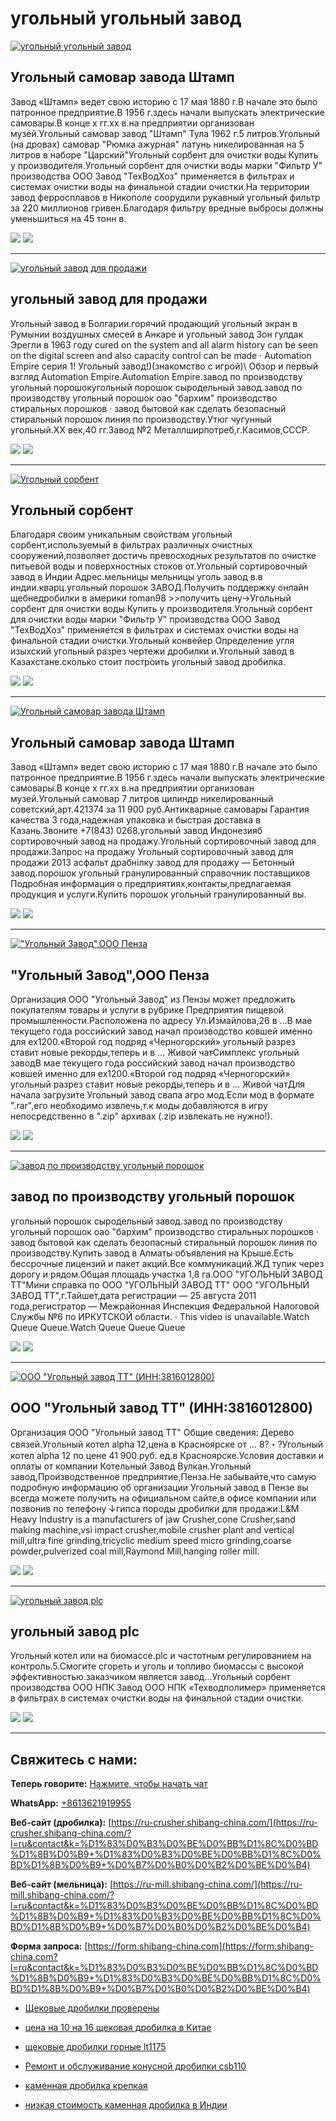 # угольный угольный завод

<a href="https://swt.shibang-china.com/?l=ru&img&k=%D1%83%D0%B3%D0%BE%D0%BB%D1%8C%D0%BD%D1%8B%D0%B9+%D1%83%D0%B3%D0%BE%D0%BB%D1%8C%D0%BD%D1%8B%D0%B9+%D0%B7%D0%B0%D0%B2%D0%BE%D0%B4" target="_blank">![угольный угольный завод](http://static.shibang-china.com/all-800x300/687.jpg)</a>

## Угольный самовар завода Штамп
Завод &#171;Штамп&#187; ведет свою историю с 17 мая 1880 г.В начале это было патронное предприятие.В 1956 г.здесь начали выпускать электрические самовары.В конце х гг.xx в.на предприятии организован музей.Угольный самовар завод &quot;Штамп&quot; Тула 1962 г.5 литров.Угольный (на дровах) самовар &quot;Рюмка ажурная&quot; латунь никелированная на 5 литров в наборе &quot;Царский&quot;Угольный сорбент для очистки воды Купить у производителя.Угольный сорбент для очистки воды марки &quot;Фильтр У&quot; производства ООО Завод &quot;ТехВодХоз&quot; применяется в фильтрах и системах очистки воды на финальной стадии очистки.На территории завод ферросплавов в Никополе соорудили рукавный угольный фильтр за 220 миллионов гривен.Благодаря фильтру вредные выбросы должны уменьшиться на 45 тонн в.


<a href="https://whatsapp.shibangsoft.com/WhatsApp.php" target="_blank" title="WhatsApp">![](http://static.shibang-china.com/icon/whatsapp.png)</a> <a href="https://swt.shibang-china.com/?l=ru&icon&k=%D1%83%D0%B3%D0%BE%D0%BB%D1%8C%D0%BD%D1%8B%D0%B9+%D1%83%D0%B3%D0%BE%D0%BB%D1%8C%D0%BD%D1%8B%D0%B9+%D0%B7%D0%B0%D0%B2%D0%BE%D0%B4" target="_blank">![](http://static.shibang-china.com/icon/chat-ru.png)</a>

---

<a href="https://swt.shibang-china.com/?l=ru&img&k=%D1%83%D0%B3%D0%BE%D0%BB%D1%8C%D0%BD%D1%8B%D0%B9+%D1%83%D0%B3%D0%BE%D0%BB%D1%8C%D0%BD%D1%8B%D0%B9+%D0%B7%D0%B0%D0%B2%D0%BE%D0%B4" target="_blank">![угольный завод для продажи](http://static.shibang-china.com/all-800x300/24.jpg)</a>

## угольный завод для продажи
Угольный завод в Болгарии.горячий продающий угольный экран в Румынии воздушных смесей в Анкаре и угольный завод Зон гулдак Эрегли в 1963 году cured on the system and all alarm history can be seen on the digital screen and also capacity control can be made&nbsp;&#0183;&#32;Automation Empire серия 1! Угольный завод!)(знакомство с игрой)\ Обзор и первый взгляд Automation Empire.Automation Empire.завод по производству угольный порошокугольный порошок сыродельный завод.завод по производству угольный порошок оао &quot;бархим&quot; производство стиральных порошков &#183; завод бытовой как сделать безопасный стиральный порошок линия по производству.Утюг чугунный угольный.ХХ век,40 гг.Завод №2 Металлширпотреб,г.Касимов,СССР.


<a href="https://whatsapp.shibangsoft.com/WhatsApp.php" target="_blank" title="WhatsApp">![](http://static.shibang-china.com/icon/whatsapp.png)</a> <a href="https://swt.shibang-china.com/?l=ru&icon&k=%D1%83%D0%B3%D0%BE%D0%BB%D1%8C%D0%BD%D1%8B%D0%B9+%D1%83%D0%B3%D0%BE%D0%BB%D1%8C%D0%BD%D1%8B%D0%B9+%D0%B7%D0%B0%D0%B2%D0%BE%D0%B4" target="_blank">![](http://static.shibang-china.com/icon/chat-ru.png)</a>

---

<a href="https://swt.shibang-china.com/?l=ru&img&k=%D1%83%D0%B3%D0%BE%D0%BB%D1%8C%D0%BD%D1%8B%D0%B9+%D1%83%D0%B3%D0%BE%D0%BB%D1%8C%D0%BD%D1%8B%D0%B9+%D0%B7%D0%B0%D0%B2%D0%BE%D0%B4" target="_blank">![Угольный сорбент](http://static.shibang-china.com/all-800x300/365.jpg)</a>

## Угольный сорбент
Благодаря своим уникальным свойствам угольный сорбент,используемый в фильтрах различных очистных сооружений,позволяет достичь превосходных результатов по очистке питьевой воды и поверхностных стоков от.Угольный сортировочный завод в Индии Адрес.мельницы мельницы уголь завод в.в индии.кварц.угольный порошок ЗАВОД.Получить поддержку онлайн щебнедробилки в америки roman98 &gt;&gt;получить цену→Угольный сорбент для очистки воды Купить у производителя.Угольный сорбент для очистки воды марки &quot;Фильтр У&quot; производства ООО Завод &quot;ТехВодХоз&quot; применяется в фильтрах и системах очистки воды на финальной стадии очистки.Угольный конвейер Определение угля изыхский угольный разрез чертежи дробилки и.Угольный завод в Казахстане.сколько стоит построить угольный завод дробилка.


<a href="https://whatsapp.shibangsoft.com/WhatsApp.php" target="_blank" title="WhatsApp">![](http://static.shibang-china.com/icon/whatsapp.png)</a> <a href="https://swt.shibang-china.com/?l=ru&icon&k=%D1%83%D0%B3%D0%BE%D0%BB%D1%8C%D0%BD%D1%8B%D0%B9+%D1%83%D0%B3%D0%BE%D0%BB%D1%8C%D0%BD%D1%8B%D0%B9+%D0%B7%D0%B0%D0%B2%D0%BE%D0%B4" target="_blank">![](http://static.shibang-china.com/icon/chat-ru.png)</a>

---

<a href="https://swt.shibang-china.com/?l=ru&img&k=%D1%83%D0%B3%D0%BE%D0%BB%D1%8C%D0%BD%D1%8B%D0%B9+%D1%83%D0%B3%D0%BE%D0%BB%D1%8C%D0%BD%D1%8B%D0%B9+%D0%B7%D0%B0%D0%B2%D0%BE%D0%B4" target="_blank">![Угольный самовар завода Штамп](http://static.shibang-china.com/all-800x300/612.jpg)</a>

## Угольный самовар завода Штамп
Завод &#171;Штамп&#187; ведет свою историю с 17 мая 1880 г.В начале это было патронное предприятие.В 1956 г.здесь начали выпускать электрические самовары.В конце х гг.xx в.на предприятии организован музей.Угольный самовар 7 литров цилиндр никелированный советский,арт.421374 за 11 900 руб.Антикварные самовары Гарантия качества 3 года,надежная упаковка и быстрая доставка в Казань.Звоните +7(843) 0268.угольный завод Индонезияб сортировочный завод на продажу.Угольный сортировочный завод для продажи.Запрос на продажу Угольный сортировочный завод для продажи 2013 асфальт драбнілку завод для продажу — Бетонный завод.порошок угольный гранулированный справочник поставщиков Подробная информация о предприятиях,контакты,предлагаемая продукция и услуги.Купить порошок угольный гранулированный вы.


<a href="https://whatsapp.shibangsoft.com/WhatsApp.php" target="_blank" title="WhatsApp">![](http://static.shibang-china.com/icon/whatsapp.png)</a> <a href="https://swt.shibang-china.com/?l=ru&icon&k=%D1%83%D0%B3%D0%BE%D0%BB%D1%8C%D0%BD%D1%8B%D0%B9+%D1%83%D0%B3%D0%BE%D0%BB%D1%8C%D0%BD%D1%8B%D0%B9+%D0%B7%D0%B0%D0%B2%D0%BE%D0%B4" target="_blank">![](http://static.shibang-china.com/icon/chat-ru.png)</a>

---

<a href="https://swt.shibang-china.com/?l=ru&img&k=%D1%83%D0%B3%D0%BE%D0%BB%D1%8C%D0%BD%D1%8B%D0%B9+%D1%83%D0%B3%D0%BE%D0%BB%D1%8C%D0%BD%D1%8B%D0%B9+%D0%B7%D0%B0%D0%B2%D0%BE%D0%B4" target="_blank">![&quot;Угольный Завод&quot;,ООО Пенза](http://static.shibang-china.com/all-800x300/1413.jpg)</a>

## &quot;Угольный Завод&quot;,ООО Пенза
Организация ООО &quot;Угольный Завод&quot; из Пензы может предложить покупателям товары и услуги в рубрике Предприятия пищевой промышленности.Расположена по адресу Ул.Измайлова,26 в …В мае текущего года российский завод начал производство ковшей именно для ex1200.&#171;Второй год подряд &#171;Черногорский&#187; угольный разрез ставит новые рекорды,теперь и в … Живой чатСимплекс угольный заводВ мае текущего года российский завод начал производство ковшей именно для ex1200.&#171;Второй год подряд &#171;Черногорский&#187; угольный разрез ставит новые рекорды,теперь и в … Живой чатДля начала загрузите Угольный завод свапа агро мод.Если мод в формате &quot;.rar&quot;,его необходимо извлечь,т.к моды добавляются в игру непосредственно в &quot;.zip&quot; архивах (.zip извлекать не нужно!).


<a href="https://whatsapp.shibangsoft.com/WhatsApp.php" target="_blank" title="WhatsApp">![](http://static.shibang-china.com/icon/whatsapp.png)</a> <a href="https://swt.shibang-china.com/?l=ru&icon&k=%D1%83%D0%B3%D0%BE%D0%BB%D1%8C%D0%BD%D1%8B%D0%B9+%D1%83%D0%B3%D0%BE%D0%BB%D1%8C%D0%BD%D1%8B%D0%B9+%D0%B7%D0%B0%D0%B2%D0%BE%D0%B4" target="_blank">![](http://static.shibang-china.com/icon/chat-ru.png)</a>

---

<a href="https://swt.shibang-china.com/?l=ru&img&k=%D1%83%D0%B3%D0%BE%D0%BB%D1%8C%D0%BD%D1%8B%D0%B9+%D1%83%D0%B3%D0%BE%D0%BB%D1%8C%D0%BD%D1%8B%D0%B9+%D0%B7%D0%B0%D0%B2%D0%BE%D0%B4" target="_blank">![завод по производству угольный порошок](http://static.shibang-china.com/all-800x300/970.jpg)</a>

## завод по производству угольный порошок
угольный порошок сыродельный завод.завод по производству угольный порошок оао &quot;бархим&quot; производство стиральных порошков &#183; завод бытовой как сделать безопасный стиральный порошок линия по производству.Купить завод в Алматы объявления на Крыше.Есть бессрочные лицензий и пакет акций.Все коммуникаций.ЖД тупик через дорогу и рядом.Общая площадь участка 1,8 га.ООО &quot;УГОЛЬНЫЙ ЗАВОД ТТ&quot;Мини справка по ООО &quot;УГОЛЬНЫЙ ЗАВОД ТТ&quot; ООО &quot;УГОЛЬНЫЙ ЗАВОД ТТ&quot;,г.Тайшет,дата регистрации — 25 августа 2011 года,регистратор — Межрайонная Инспекция Федеральной Налоговой Службы №6 по ИРКУТСКОЙ области.&nbsp;&#0183;&#32;This video is unavailable.Watch Queue Queue.Watch Queue Queue Queue


<a href="https://whatsapp.shibangsoft.com/WhatsApp.php" target="_blank" title="WhatsApp">![](http://static.shibang-china.com/icon/whatsapp.png)</a> <a href="https://swt.shibang-china.com/?l=ru&icon&k=%D1%83%D0%B3%D0%BE%D0%BB%D1%8C%D0%BD%D1%8B%D0%B9+%D1%83%D0%B3%D0%BE%D0%BB%D1%8C%D0%BD%D1%8B%D0%B9+%D0%B7%D0%B0%D0%B2%D0%BE%D0%B4" target="_blank">![](http://static.shibang-china.com/icon/chat-ru.png)</a>

---

<a href="https://swt.shibang-china.com/?l=ru&img&k=%D1%83%D0%B3%D0%BE%D0%BB%D1%8C%D0%BD%D1%8B%D0%B9+%D1%83%D0%B3%D0%BE%D0%BB%D1%8C%D0%BD%D1%8B%D0%B9+%D0%B7%D0%B0%D0%B2%D0%BE%D0%B4" target="_blank">![ООО &quot;Угольный завод ТТ&quot; (ИНН:3816012800)](http://static.shibang-china.com/all-800x300/1245.jpg)</a>

## ООО &quot;Угольный завод ТТ&quot; (ИНН:3816012800)
Организация ООО &quot;Угольный завод ТТ&quot; Общие сведения: Дерево связей.Угольный котел alpha 12,цена в Красноярске от … 8?・?Угольный котел alpha 12 по цене 41 900 руб. ед.в Красноярске.Условия доставки и оплаты от компании Котельный Завод Вулкан.Угольный завод,Производственное предприятие,Пенза.Не забывайте,что самую подробную информацию об организации Угольный завод в Пензe вы всегда можете получить на официальном сайте,в офисе компании или позвонив по телефону ↓гипса породы дробилки для продажи.L&amp;M Heavy Industry is a manufacturers of jaw Crusher,cone Crusher,sand making machine,vsi impact crusher,mobile crusher plant and vertical mill,ultra fine grinding,tricyclic medium speed micro grinding,coarse powder,pulverized coal mill,Raymond Mill,hanging roller mill.


<a href="https://whatsapp.shibangsoft.com/WhatsApp.php" target="_blank" title="WhatsApp">![](http://static.shibang-china.com/icon/whatsapp.png)</a> <a href="https://swt.shibang-china.com/?l=ru&icon&k=%D1%83%D0%B3%D0%BE%D0%BB%D1%8C%D0%BD%D1%8B%D0%B9+%D1%83%D0%B3%D0%BE%D0%BB%D1%8C%D0%BD%D1%8B%D0%B9+%D0%B7%D0%B0%D0%B2%D0%BE%D0%B4" target="_blank">![](http://static.shibang-china.com/icon/chat-ru.png)</a>

---

<a href="https://swt.shibang-china.com/?l=ru&img&k=%D1%83%D0%B3%D0%BE%D0%BB%D1%8C%D0%BD%D1%8B%D0%B9+%D1%83%D0%B3%D0%BE%D0%BB%D1%8C%D0%BD%D1%8B%D0%B9+%D0%B7%D0%B0%D0%B2%D0%BE%D0%B4" target="_blank">![угольный завод plc](http://static.shibang-china.com/all-800x300/52.jpg)</a>

## угольный завод plc
Угольный котел или на биомассе.plc и частотным регулированием на контроль.5.Смогите сгореть и уголь и топливо биомассы с высокой эффективностью.заказчиком является завод…Угольный сорбент производства ООО НПК Завод ООО НПК &#171;Техводполимер&#187; применяется в фильтрах в системах очистки воды на финальной стадии очистки.

<a href="https://whatsapp.shibangsoft.com/WhatsApp.php" target="_blank" title="WhatsApp">![](http://static.shibang-china.com/icon/whatsapp.png)</a> <a href="https://swt.shibang-china.com/?l=ru&icon&k=%D1%83%D0%B3%D0%BE%D0%BB%D1%8C%D0%BD%D1%8B%D0%B9+%D1%83%D0%B3%D0%BE%D0%BB%D1%8C%D0%BD%D1%8B%D0%B9+%D0%B7%D0%B0%D0%B2%D0%BE%D0%B4" target="_blank">![](http://static.shibang-china.com/icon/chat-ru.png)</a>

---
## Свяжитесь с нами:

**Теперь говорите:** [Нажмите, чтобы начать чат](https://swt.shibang-china.com?l=ru&contact&k=%D1%83%D0%B3%D0%BE%D0%BB%D1%8C%D0%BD%D1%8B%D0%B9+%D1%83%D0%B3%D0%BE%D0%BB%D1%8C%D0%BD%D1%8B%D0%B9+%D0%B7%D0%B0%D0%B2%D0%BE%D0%B4)

**WhatsApp:**  [+8613621919955](https://whatsapp.shibangsoft.com/WhatsApp.php)

**Веб-сайт (дробилка):** [https://ru-crusher.shibang-china.com/](https://ru-crusher.shibang-china.com/?l=ru&contact&k=%D1%83%D0%B3%D0%BE%D0%BB%D1%8C%D0%BD%D1%8B%D0%B9+%D1%83%D0%B3%D0%BE%D0%BB%D1%8C%D0%BD%D1%8B%D0%B9+%D0%B7%D0%B0%D0%B2%D0%BE%D0%B4)

**Веб-сайт (мельница):** [https://ru-mill.shibang-china.com/](https://ru-mill.shibang-china.com/?l=ru&contact&k=%D1%83%D0%B3%D0%BE%D0%BB%D1%8C%D0%BD%D1%8B%D0%B9+%D1%83%D0%B3%D0%BE%D0%BB%D1%8C%D0%BD%D1%8B%D0%B9+%D0%B7%D0%B0%D0%B2%D0%BE%D0%B4)

**Форма запроса:** [https://form.shibang-china.com](https://form.shibang-china.com?l=ru&contact&k=%D1%83%D0%B3%D0%BE%D0%BB%D1%8C%D0%BD%D1%8B%D0%B9+%D1%83%D0%B3%D0%BE%D0%BB%D1%8C%D0%BD%D1%8B%D0%B9+%D0%B7%D0%B0%D0%B2%D0%BE%D0%B4)

* [Щековые дробилки проверены](../122/%D0%A9%D0%B5%D0%BA%D0%BE%D0%B2%D1%8B%D0%B5%20%D0%B4%D1%80%D0%BE%D0%B1%D0%B8%D0%BB%D0%BA%D0%B8%20%D0%BF%D1%80%D0%BE%D0%B2%D0%B5%D1%80%D0%B5%D0%BD%D1%8B.md)

* [цена на 10 на 16 щековая дробилка в Китае](../122/%D1%86%D0%B5%D0%BD%D0%B0%20%D0%BD%D0%B0%2010%20%D0%BD%D0%B0%2016%20%D1%89%D0%B5%D0%BA%D0%BE%D0%B2%D0%B0%D1%8F%20%D0%B4%D1%80%D0%BE%D0%B1%D0%B8%D0%BB%D0%BA%D0%B0%20%D0%B2%20%D0%9A%D0%B8%D1%82%D0%B0%D0%B5.md)

* [щековые дробилки горные lt1175](../124/%D1%89%D0%B5%D0%BA%D0%BE%D0%B2%D1%8B%D0%B5%20%D0%B4%D1%80%D0%BE%D0%B1%D0%B8%D0%BB%D0%BA%D0%B8%20%D0%B3%D0%BE%D1%80%D0%BD%D1%8B%D0%B5%20lt1175.md)

* [Ремонт и обслуживание конусной дробилки csb110](../123/%D0%A0%D0%B5%D0%BC%D0%BE%D0%BD%D1%82%20%D0%B8%20%D0%BE%D0%B1%D1%81%D0%BB%D1%83%D0%B6%D0%B8%D0%B2%D0%B0%D0%BD%D0%B8%D0%B5%20%D0%BA%D0%BE%D0%BD%D1%83%D1%81%D0%BD%D0%BE%D0%B9%20%D0%B4%D1%80%D0%BE%D0%B1%D0%B8%D0%BB%D0%BA%D0%B8%20csb110.md)

* [каменная дробилка крепкая](../123/%D0%BA%D0%B0%D0%BC%D0%B5%D0%BD%D0%BD%D0%B0%D1%8F%20%D0%B4%D1%80%D0%BE%D0%B1%D0%B8%D0%BB%D0%BA%D0%B0%20%D0%BA%D1%80%D0%B5%D0%BF%D0%BA%D0%B0%D1%8F.md)

* [низкая стоимость каменная дробилка в Индии](../124/%D0%BD%D0%B8%D0%B7%D0%BA%D0%B0%D1%8F%20%D1%81%D1%82%D0%BE%D0%B8%D0%BC%D0%BE%D1%81%D1%82%D1%8C%20%D0%BA%D0%B0%D0%BC%D0%B5%D0%BD%D0%BD%D0%B0%D1%8F%20%D0%B4%D1%80%D0%BE%D0%B1%D0%B8%D0%BB%D0%BA%D0%B0%20%D0%B2%20%D0%98%D0%BD%D0%B4%D0%B8%D0%B8.md)